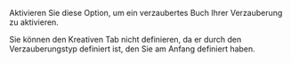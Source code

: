 Aktivieren Sie diese Option, um ein verzaubertes Buch Ihrer Verzauberung zu aktivieren.

Sie können den Kreativen Tab nicht definieren, da er durch den Verzauberungstyp definiert ist, den Sie am Anfang definiert haben.